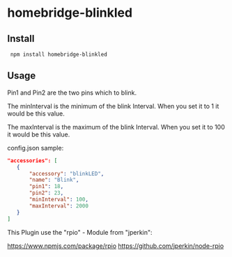 homebridge-blinkled
===================

## Install

```console
 npm install homebridge-blinkled
```


## Usage


Pin1 and Pin2 are the two pins which to blink.

The minInterval is the minimum of the blink Interval. When you set it to 1 it would be this value.

The maxInterval is the maximum of the blink Interval. When you set it to 100 it would be this value.

config.json sample:

```json
"accessories": [
   {
       "accessory": "blinkLED",
       "name": "Blink",
       "pin1": 18,
       "pin2": 23,
       "minInterval": 100,
       "maxInterval": 2000
   }
]
```

This Plugin use the "rpio" - Module from "jperkin":

https://www.npmjs.com/package/rpio
https://github.com/jperkin/node-rpio
